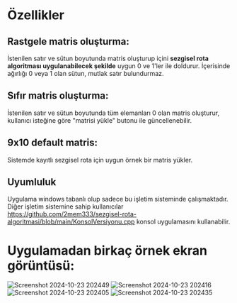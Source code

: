 # Özellikler

## Rastgele matris oluşturma: 
İstenilen satır ve sütun boyutunda matris oluşturup içini **sezgisel rota algoritması uygulanabilecek şekilde** uygun 0 ve 1'ler ile doldurur. 
İçerisinde ağırlığı 0 veya 1 olan sütun, mutlak satır bulundurmaz.

## Sıfır matris oluşturma: 
İstenilen satır ve sütun boyutunda tüm elemanları 0 olan matris oluşturur, kullanıcı isteğine göre "matrisi yükle" butonu ile güncellenebilir.

## 9x10 default matris: 
Sistemde kayıtlı sezgisel rota için uygun örnek bir matris yükler.

## Uyumluluk
Uygulama windows tabanlı olup sadece bu işletim sisteminde çalışmaktadır. Diğer işletim sistemine sahip kullanıcılar https://github.com/2mem333/sezgisel-rota-algoritmasi/blob/main/KonsolVersiyonu.cpp konsol uygulamasını kullanabilir.

# Uygulamadan birkaç örnek ekran görüntüsü:

![Screenshot 2024-10-23 202449](https://github.com/user-attachments/assets/1bcdced2-9e03-4e9b-b1ea-492f7b4c5b51)
![Screenshot 2024-10-23 202416](https://github.com/user-attachments/assets/08fca332-cbde-4acc-9c9d-d0f379bd2dac)
![Screenshot 2024-10-23 202405](https://github.com/user-attachments/assets/8987d341-9947-4a90-817d-b2b3521070f3)
![Screenshot 2024-10-23 202435](https://github.com/user-attachments/assets/d7545b7d-7ed6-461c-95b9-8c09284c36ee)
